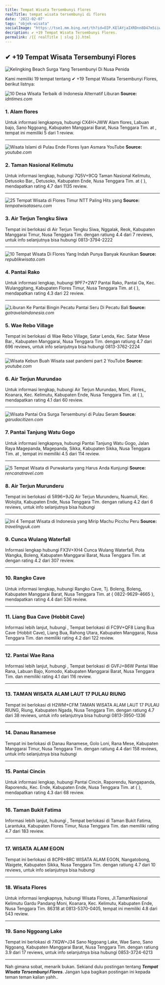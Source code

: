 ```yaml
---
title: Tempat Wisata Tersembunyi Flores
realTitle: tempat wisata tersembunyi di flores
date: '2022-02-07'
tags: "objek-wisata"
socialImage: "https://tse1.mm.bing.net/th?id=OIP.KElAYjaIXRDnn8D47m5iiwHaEK&amp;pid=15.1"
decription: ✔ +19 Tempat Wisata Tersembunyi Flores.
permalink: /{{ realTitle | slug }}.html
---
```


## ✔ +19 Tempat Wisata Tersembunyi Flores

![Kelingking Beach Surga Yang Tersembunyi Di Nusa Penida](https://788748.smushcdn.com/1487460/wp-content/uploads/Klingking-beach-Gotravela.jpg?size=936x527&amp;lossy=1&amp;strip=1&amp;webp=1)



Kami memiliki 19 tempat tentang ✔ +19 Tempat Wisata Tersembunyi Flores, berikut listnya:



![10 Desa Wisata Terbaik di Indonesia Alternatif Liburan ](https://tse2.mm.bing.net/th?id=OIP.MF1G2yq0bYI1Dtg2uOF2IQHaFj&amp;pid=15.1)
**Source:** _idntimes.com_


### 1. Alam flores



Untuk informasi lengkapnya, hubungi CX4H+JWW Alam flores, Labuan bajo, Sano Nggoang, Kabupaten Manggarai Barat, Nusa Tenggara Tim. at , tempat ini memiliki 5 dari 1 review.

---


![Wisata Islami di Pulau Ende Flores  Iyan Asmara  YouTube](https://tse4.mm.bing.net/th?id=OIP.uqm8I_a-xPJTFpCHDCNn4AHaEK&amp;pid=15.1)
**Source:** _youtube.com_


### 2. Taman Nasional Kelimutu



Untuk informasi lengkap, hubungi 7Q5V+9CQ Taman Nasional Kelimutu, Detusoko Bar., Detusoko, Kabupaten Ende, Nusa Tenggara Tim. at {  }, mendapatkan rating 4.7 dari 1135 review.

---


![ 25 Tempat Wisata di Flores Timur NTT Paling Hits yang ](https://tse2.mm.bing.net/th?id=OIP.j7GtijU7r29sCQqlrPM9_wHaEq&amp;pid=15.1)
**Source:** _tempatwisataseru.com_


### 3. Air Terjun Tengku Siwa



Tempat ini berlokasi di Air Terjun Tengku Siwa, Nggalak, Reok, Kabupaten Manggarai Timur, Nusa Tenggara Tim. dengan ratiung 4.4 dari 7 reviews, untuk info selanjutnya bisa hubungi 0813-3794-2222

---


![10 Tempat Wisata Di Flores Yang Indah Punya Banyak Keunikan](https://tse2.mm.bing.net/th?id=OIP.WEOLST4s8SjYGMjjmji2dQHaFi&amp;pid=15.1)
**Source:** _republikwisata.com_


### 4. Pantai Rako



Untuk informasi lengkap, hubungi 9PF7+2W7 Pantai Rako, Pantai Oa, Kec. Wulanggitang, Kabupaten Flores Timur, Nusa Tenggara Tim. at {  }, mendapatkan rating 4.3 dari 22 review.

---


![Liburan Ke Pantai Bingin Pecatu  Pantai Seru Di Pecatu Bali](https://tse3.mm.bing.net/th?id=OIP.vE902crzy7O56koMIH1CtwHaE8&amp;pid=15.1)
**Source:** _gotravelaindonesia.com_


### 5. Wae Rebo Village



Tempat ini berlokasi di Wae Rebo Village, Satar Lenda, Kec. Satar Mese Bar., Kabupaten Manggarai, Nusa Tenggara Tim. dengan ratiung 4.7 dari 696 reviews, untuk info selanjutnya bisa hubungi 0813-3762-2224

---


![Wisata Kebun Buah  Wisata saat pandemi part 2  YouTube](https://tse2.mm.bing.net/th?id=OIP.--lQ7UJ9E4P2A6DozxbgfQHaFj&amp;pid=15.1)
**Source:** _youtube.com_


### 6. Air Terjun Murundao



Untuk informasi lengkap, hubungi Air Terjun Murundao, Moni, Flores,, Koanara, Kec. Kelimutu, Kabupaten Ende, Nusa Tenggara Tim. at {  }, mendapatkan rating 4.1 dari 60 review.

---


![Wisata Pantai Ora  Surga Tersembunyi di Pulau Seram](https://tse3.mm.bing.net/th?id=OIP.KLoKMd1z9MPFoq3cZ_pzUgHaEK&amp;pid=15.1)
**Source:** _garudacitizen.com_


### 7. Pantai Tanjung Watu Gogo



Untuk informasi lengkapnya, hubungi Pantai Tanjung Watu Gogo, Jalan Raya Magepanda, Magepanda, Sikka, Kabupaten Sikka, Nusa Tenggara Tim. at , tempat ini memiliki 4.5 dari 114 review.

---


![5 Tempat Wisata di Purwakarta yang Harus Anda Kunjungi](https://tse4.mm.bing.net/th?id=OIP.e20mLzMRmi3F9iE9pVGVeAHaFj&amp;pid=15.1)
**Source:** _rencanatravel.com_


### 8. Air Terjun Murunderu



Tempat ini berlokasi di 5R96+9JQ Air Terjun Murunderu, Nuamuli, Kec. Wolojita, Kabupaten Ende, Nusa Tenggara Tim. dengan ratiung 4.2 dari 6 reviews, untuk info selanjutnya bisa hubungi 

---


![Ini 4 Tempat Wisata di Indonesia yang Mirip Machu Picchu Peru](https://tse1.mm.bing.net/th?id=OIP.l_g8vLBsCRJvyweYOukkiAHaFn&amp;pid=15.1)
**Source:** _travelingyuk.com_


### 9. Cunca Wulang Waterfall



Informasi lengkap hubungi FX3V+XH4 Cunca Wulang Waterfall, Pota Wangka, Boleng, Kabupaten Manggarai Barat, Nusa Tenggara Tim. at  dengan rating 4.2 dari 307 review.

---


### 10. Rangko Cave



Untuk informasi lengkap, hubungi Rangko Cave, Tj. Boleng, Boleng, Kabupaten Manggarai Barat, Nusa Tenggara Tim. at { 0822-9629-4665 }, mendapatkan rating 4.4 dari 536 review.

---


### 11. Liang Bua Cave (Hobbit Cave)



Informasi lebih lanjut, hubungi , Tempat berlokasi di FC9V+QF8 Liang Bua Cave (Hobbit Cave), Liang Bua, Rahong Utara, Kabupaten Manggarai, Nusa Tenggara Tim. dan memiliki rating 4.2 dari 122 review.

---


### 12. Pantai Wae Rana



Informasi lebih lanjut, hubungi , Tempat berlokasi di GVFJ+86W Pantai Wae Rana, Labuan Bajo, Komodo, Kabupaten Manggarai Barat, Nusa Tenggara Tim. dan memiliki rating 4.1 dari 116 review.

---


### 13. TAMAN WISATA ALAM LAUT 17 PULAU RIUNG



Tempat ini berlokasi di H2WM+CFM TAMAN WISATA ALAM LAUT 17 PULAU RIUNG, Riung, Kabupaten Ngada, Nusa Tenggara Tim. dengan ratiung 4.7 dari 38 reviews, untuk info selanjutnya bisa hubungi 0813-3950-1336

---


### 14. Danau Ranamese



Tempat ini berlokasi di Danau Ranamese, Golo Loni, Rana Mese, Kabupaten Manggarai Timur, Nusa Tenggara Tim. dengan ratiung 4.4 dari 158 reviews, untuk info selanjutnya bisa hubungi 

---


### 15. Pantai Cincin



Untuk informasi lengkap, hubungi Pantai Cincin, Raporendu, Nangapanda, Raporendu, Kec. Ende, Kabupaten Ende, Nusa Tenggara Tim. at {  }, mendapatkan rating 4.3 dari 68 review.

---


### 16. Taman Bukit Fatima



Informasi lebih lanjut, hubungi , Tempat berlokasi di Taman Bukit Fatima, Larantuka, Kabupaten Flores Timur, Nusa Tenggara Tim. dan memiliki rating 4.7 dari 183 review.

---


### 17. WISATA ALAM EGON



Tempat ini berlokasi di 8CPR+8RC WISATA ALAM EGON, Nangatobong, Waigete, Kabupaten Sikka, Nusa Tenggara Tim. dengan ratiung 4.7 dari 10 reviews, untuk info selanjutnya bisa hubungi 

---


### 18. Wisata Flores



Untuk informasi lengkapnya, hubungi Wisata Flores, Jl.TamanNasional Kelimutu Gardu Pandang Moni, Koanara, Kec. Kelimutu, Kabupaten Ende, Nusa Tenggara Tim. 86318 at 0813-5370-0405, tempat ini memiliki 4.8 dari 543 review.

---


### 19. Sano Nggoang Lake



Tempat ini berlokasi di 7XQW+J34 Sano Nggoang Lake, Wae Sano, Sano Nggoang, Kabupaten Manggarai Barat, Nusa Tenggara Tim. dengan ratiung 3.9 dari 17 reviews, untuk info selanjutnya bisa hubungi 0853-3724-6213

---









Nah gimana sobat, menarik bukan. Sekiand dulu postingan tentang ***Tempat Wisata Tersembunyi Flores***. Jangan lupa bagikan postingan ini kepada teman teman kalian yahh..
